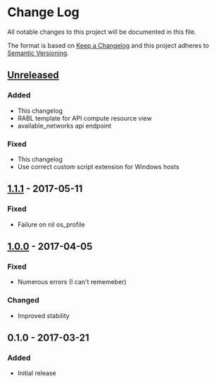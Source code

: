 # Change Log
All notable changes to this project will be documented in this file.

The format is based on [Keep a Changelog](http://keepachangelog.com/)
and this project adheres to [Semantic Versioning](http://semver.org/).

## [Unreleased]
### Added
- This changelog
- RABL template for API compute resource view
- available_networks api endpoint
### Fixed
- This changelog
- Use correct custom script extension for Windows hosts

## [1.1.1] - 2017-05-11
### Fixed
- Failure on nil os_profile

## [1.0.0] - 2017-04-05
### Fixed
- Numerous errors (I can't rememeber)
### Changed
- Improved stability

## 0.1.0 - 2017-03-21
### Added
- Initial release


[Unreleased]: https://github.com/01100010011001010110010101110000/foreman_azure_rm/compare/v1.1.1...HEAD
[1.1.1]: https://github.com/01100010011001010110010101110000/foreman_azure_rm/compare/v1.0.0...v1.1.1
[1.0.0]: https://github.com/01100010011001010110010101110000/foreman_azure_rm/compare/v0.1.0...v1.0.0
